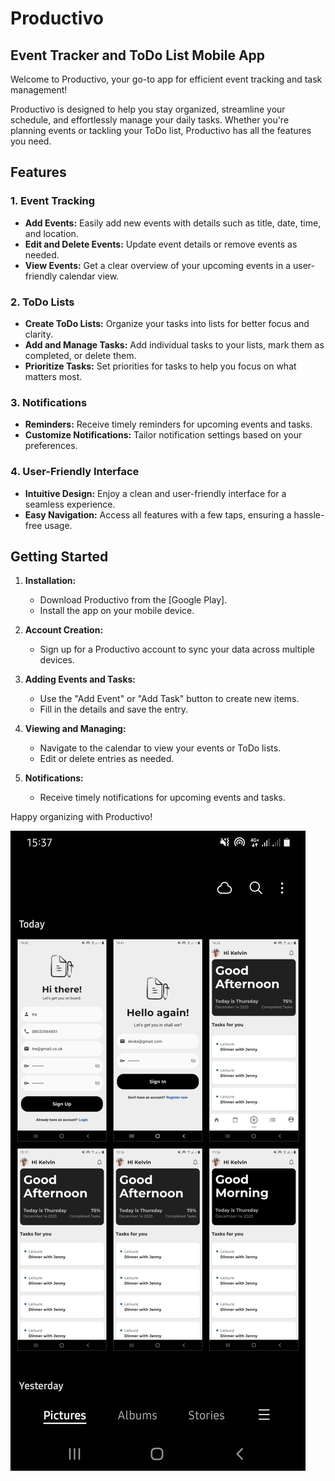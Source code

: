 # Productivo 

## Event Tracker and ToDo List Mobile App

Welcome to Productivo, your go-to app for efficient event tracking and task management! 

Productivo is designed to help you stay organized, streamline your schedule, and effortlessly manage your daily tasks. Whether you're planning events or tackling your ToDo list, Productivo has all the features you need.

## Features

### 1. Event Tracking

- **Add Events:** Easily add new events with details such as title, date, time, and location.
- **Edit and Delete Events:** Update event details or remove events as needed.
- **View Events:** Get a clear overview of your upcoming events in a user-friendly calendar view.

### 2. ToDo Lists

- **Create ToDo Lists:** Organize your tasks into lists for better focus and clarity.
- **Add and Manage Tasks:** Add individual tasks to your lists, mark them as completed, or delete them.
- **Prioritize Tasks:** Set priorities for tasks to help you focus on what matters most.

### 3. Notifications

- **Reminders:** Receive timely reminders for upcoming events and tasks.
- **Customize Notifications:** Tailor notification settings based on your preferences.

### 4. User-Friendly Interface

- **Intuitive Design:** Enjoy a clean and user-friendly interface for a seamless experience.
- **Easy Navigation:** Access all features with a few taps, ensuring a hassle-free usage.

## Getting Started

1. **Installation:**
   - Download Productivo from the [Google Play].
   - Install the app on your mobile device.

2. **Account Creation:**
   - Sign up for a Productivo account to sync your data across multiple devices.

3. **Adding Events and Tasks:**
   - Use the "Add Event" or "Add Task" button to create new items.
   - Fill in the details and save the entry.

4. **Viewing and Managing:**
   - Navigate to the calendar to view your events or ToDo lists.
   - Edit or delete entries as needed.

5. **Notifications:**
   - Receive timely notifications for upcoming events and tasks.

Happy organizing with Productivo!



![](assets/images/screens.jpg)

